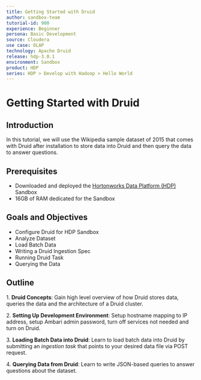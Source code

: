 ```yaml
---
title: Getting Started with Druid
author: sandbox-team
tutorial-id: 900
experience: Beginner
persona: Basic Development
source: Cloudera
use case: OLAP
technology: Apache Druid
release: hdp-3.0.1
environment: Sandbox
product: HDP
series: HDP > Develop with Hadoop > Hello World
---
```


# Getting Started with Druid

## Introduction

In this tutorial, we will use the Wikipedia sample dataset of 2015 that comes with Druid after installation to store data into Druid and then query the data to answer questions.

## Prerequisites

- Downloaded and deployed the [Hortonworks Data Platform (HDP)](https://www.cloudera.com/downloads/hortonworks-sandbox/hdp.html?utm_source=mktg-tutorial) Sandbox
- 16GB of RAM dedicated for the Sandbox

## Goals and Objectives

- Configure Druid for HDP Sandbox
- Analyze Dataset
- Load Batch Data
- Writing a Druid Ingestion Spec
- Running Druid Task
- Querying the Data

## Outline

1\. **Druid Concepts**: Gain high level overview of how Druid stores data, queries the data and the architecture of a Druid cluster.

2\. **Setting Up Development Environment**: Setup hostname mapping to IP address, setup Ambari admin password, turn off services not needed and turn on Druid.

3\. **Loading Batch Data into Druid**: Learn to load batch data into Druid by submitting an _ingestion task_ that points to your desired data file via POST request.

4\. **Querying Data from Druid**: Learn to write JSON-based queries to answer questions about the dataset.
